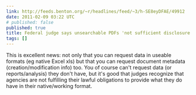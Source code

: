 ```yaml
---
link: http://feeds.benton.org/~r/headlines/feed/~3/h-SE8eyDFAE/49912
date: 2011-02-09 03:22 UTC
# published: false
published: true
title: Federal judge says unsearchable PDFs 'not sufficient disclosure'
tags: []
---
```


This is excellent news: not only that you can request data in useable formats (eg native Excel xls) but that you can request document metadata (creation/modification info) too. You of course can't request data (or reports/analysis) they don't have, but it's good that judges recognize that agencies are not fulfilling their lawful obligations to provide what they do have in their native/working format.
